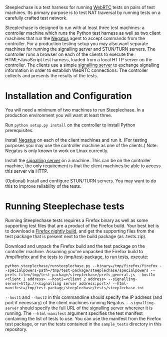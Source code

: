 Steeplechase is a test harness for running [WebRTC] tests on pairs of test machines. Its primary purpose is to test NAT traversal by running tests on a carefully crafted test network.

Steeplechase is designed to run with at least three test machines: a controller machine which runs the Python test harness as well as two client machines that run the [Negatus] agent to accept commands from the controller. For a production testing setup you may also want separate machines for running the signalling server and STUN/TURN servers. The controller runs a browser on each of the clients to execute the HTML+JavaScript test harness, loaded from a local HTTP server on the controller. The clients use a simple [signalling server] to exchange signalling information in order to establish WebRTC connections. The controller collects and presents the results of the tests.

Installation and Configuration
==============================
You will need a minimum of two machines to run Steeplechase. In a production environment you will want at least three.

Run `python setup.py install` on the controller to install Python prerequisites.

Install [Negatus] on each of the client machines and run it. (For testing purposes you may use the controller machine as one of the clients.) Note: Negatus is only known to work on Linux currently.

Install the [signalling server] on a machine. This can be on the controller machine, the only requirement is that the client machines be able to access this server via HTTP.

(Optional) Install and configure STUN/TURN servers. You may want to do this to improve reliability of the tests.

Running Steeplechase tests
==========================

Running Steeplechase tests requires a Firefox binary as well as some supporting test files that are a product of the Firefox build. Your best bet is to download a [Firefox nightly build], and get the supporting files from the test package that is present next to the build package (as .tests.zip).

Download and unpack the Firefox build and the test package on the controller machine. Assuming you've unpacked the Firefox build to /tmp/firefox and the tests to /tmp/test-package, to run tests, execute:

    python steeplechase/runsteeplechase.py --binary=/tmp/firefox/firefox --specialpowers-path=/tmp/test-package/steeplechase/specialpowers --prefs-file=/tmp/test-package/steeplechase/prefs_general.js --host1=<client 1 address> --host2=<client 2 address> --signalling-server=http://<signalling server address:port>/ --html-manifest=/tmp/test-package/steeplechase/tests/steeplechase.ini

`--host1` and `--host2` in this commandline should specify the IP address (and port if necessary) of the client machines running Negatus. `--signalling-server` should specify the full URL of the signalling server wherever it is running. The `--html-manifest` argument specifies the test manifest containing the list of tests to use. You can use the manifest from the Firefox test package, or run the tests contained in the `sample_tests` directory in this repository.

[WebRTC]: http://www.webrtc.org/
[Negatus]: https://github.com/mozilla/Negatus
[signalling server]: https://github.com/luser/simplesignalling
[Firefox nightly build]: http://ftp.mozilla.org/pub/mozilla.org/firefox/nightly/latest-mozilla-central/